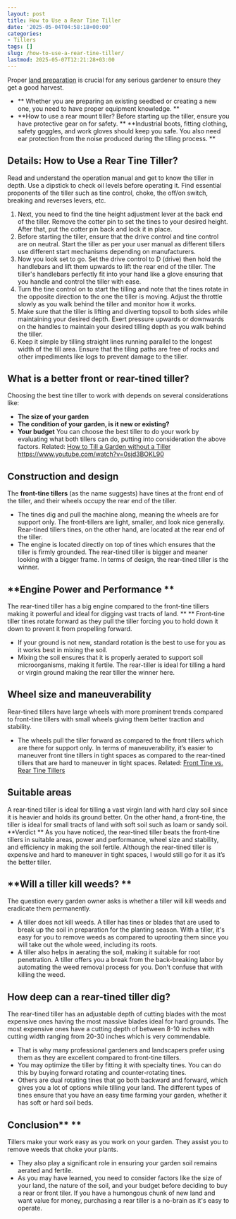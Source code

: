 ```yaml
---
layout: post
title: How to Use a Rear Tine Tiller
date: '2025-05-04T04:58:18+00:00'
categories:
- Tillers
tags: []
slug: /how-to-use-a-rear-tine-tiller/
lastmod: 2025-05-07T12:21:28+03:00
---
```


Proper
[land preparation](https://www.indstate.edu/university-engagement/sustainability/garden/tiller-usage-and-soil-health-information)
is crucial for any serious gardener to ensure they get a good harvest.
- ** Whether you are preparing an existing seedbed or creating a new one, you need to have proper equipment knowledge. **
- **How to use a rear mount tiller? Before starting up the tiller, ensure you have protective gear on for safety. **
**Industrial boots, fitting clothing, safety goggles, and work gloves should keep you safe. You also need ear protection from the noise produced during the tilling process. **
## Details: How to Use a Rear Tine Tiller?
Read and understand the operation manual and get to know the tiller in depth.
Use a dipstick to check oil levels before operating it. Find essential proponents of the tiller such as tine control, choke, the off/on switch, breaking and reverses levers, etc.
1. Next, you need to find the tine height adjustment lever at the back end of the tiller. Remove the cotter pin to set the tines to your desired height. After that, put the cotter pin back and lock it in place.
2. Before starting the tiller, ensure that the drive control and tine control are on neutral. Start the tiller as per your user manual as different tillers use different start mechanisms depending on manufacturers.
3. Now you look set to go. Set the drive control to D (drive) then hold the handlebars and lift them upwards to lift the rear end of the tiller. The tiller's handlebars perfectly fit into your hand like a glove ensuring that you handle and control the tiller with ease.
4. Turn the tine control on to start the tilling and note that the tines rotate in the opposite direction to the one the tiller is moving. Adjust the throttle slowly as you walk behind the tiller and monitor how it works.
5. Make sure that the tiller is lifting and diverting topsoil to both sides while maintaining your desired depth. Exert pressure upwards or downwards on the handles to maintain your desired tilling depth as you walk behind the tiller.
6. Keep it simple by tilling straight lines running parallel to the longest width of the till area. Ensure that the tiling paths are free of rocks and other impediments like logs to prevent damage to the tiller.
## What is a better front or rear-tined tiller?
Choosing the best tine tiller to work with depends on several considerations like:
- **The size of your garden**
- **The condition of your garden, is it new or existing?**
- **Your budget**
You can choose the best tiller to do your work by evaluating what both tillers can do, putting into consideration the above factors.
Related:
[How to Till a Garden without a Tiller](https://pestpolicy.com/how-to-till-a-garden-without-a-tiller/)
https://www.youtube.com/watch?v=0sjd3BOKL90
## **Construction and design**
The
**front-tine tillers**
(as the name suggests) have tines at the front end of the tiller, and their wheels occupy the rear end of the tiller.
- The tines dig and pull the machine along, meaning the wheels are for support only.
The front-tillers are light, smaller, and look nice generally. Rear-tined tillers tines, on the other hand, are located at the rear end of the tiller.
- The engine is located directly on top of tines which ensures that the tiller is firmly grounded.
The rear-tined tiller is bigger and meaner looking with a bigger frame. In terms of design, the rear-tined tiller is the winner.
## **Engine Power and Performance **
The rear-tined tiller has a big engine compared to the front-tine tillers making it powerful and ideal for digging vast tracts of land.
** **
Front-tine tiller tines rotate forward as they pull the tiller forcing you to hold down it down to prevent it from propelling forward.
- If your ground is not new, standard rotation is the best to use for you as it works best in mixing the soil.
- Mixing the soil ensures that it is properly aerated to support soil microorganisms, making it fertile.
The rear-tiller is ideal for tilling a hard or virgin ground making the rear tiller the winner here.
## **Wheel size and maneuverability**
Rear-tined tillers have large wheels with more prominent trends compared to front-tine tillers with small wheels giving them better traction and stability.
- The wheels pull the tiller forward as compared to the front tillers which are there for support only.
In terms of maneuverability, it’s easier to maneuver front tine tillers in tight spaces as compared to the rear-tined tillers that are hard to maneuver in tight spaces. Related:
[Front Tine vs. Rear Tine Tillers](https://pestpolicy.com/front-tine-vs-rear-tine-tillers/)
## **Suitable areas**
A rear-tined tiller is ideal for tilling a vast virgin land with hard clay soil since it is heavier and holds its ground better.
On the other hand, a front-tine, the tiller is ideal for small tracts of land with soft soil such as loam or sandy soil.
**Verdict **
As you have noticed, the rear-tined tiller beats the front-tine tillers in suitable areas, power and performance, wheel size and stability, and efficiency in making the soil fertile.
Although the rear-tined tiller is expensive and hard to maneuver in tight spaces, I would still go for it as it’s the better tiller.
## **Will a tiller kill weeds? **
The question every garden owner asks is whether a tiller will kill weeds and eradicate them permanently.
- A tiller does not kill weeds. A tiller has tines or blades that are used to break up the soil in preparation for the planting season.
With a tiller, it's easy for you to remove weeds as compared to uprooting them since you will take out the whole weed, including its roots.
- A tiller also helps in aerating the soil, making it suitable for root penetration.
A tiller offers you a break from the back-breaking labor by automating the weed removal process for you. Don't confuse that with killing the weed.
## **How deep can a rear-tined tiller dig?**
The rear-tined
tiller has an adjustable depth of cutting blades with the most expensive ones having the most massive blades ideal for hard grounds.
The most expensive ones have a cutting depth of between 8-10 inches with cutting width ranging from 20-30 inches which is very commendable.
- That is why many professional gardeners and landscapers prefer using them as they are excellent compared to front-tine tillers.
- You may optimize the tiller by fitting it with specialty tines. You can do this by buying forward rotating and counter-rotating tines.
- Others are dual rotating tines that go both backward and forward, which gives you a lot of options while tilling your land.
The different types of tines ensure that you have an easy time farming your garden, whether it has soft or hard soil beds.
## **Conclusion**** **
Tillers make your work easy as you work on your garden. They assist you to remove weeds that choke your plants.
- They also play a significant role in ensuring your garden soil remains aerated and fertile.
- As you may have learned, you need to consider factors like the size of your land, the nature of the soil, and your budget before deciding to buy a rear or front tiler.
If you have a humongous chunk of new land and want value for money, purchasing a rear tiller is a no-brain as it's easy to operate.
